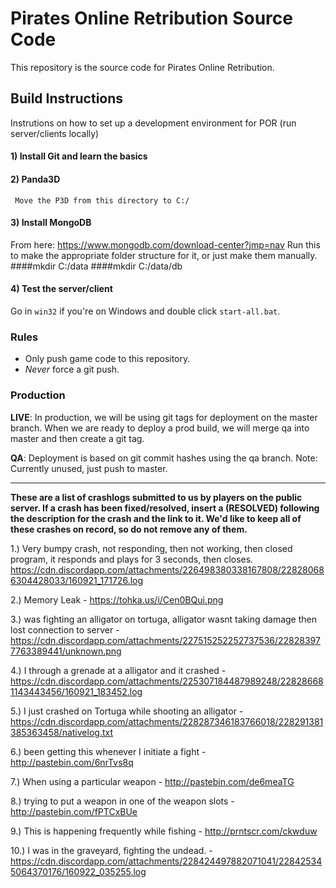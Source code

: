 Pirates Online Retribution Source Code
======================================
This repository is the source code for Pirates Online Retribution.

## Build Instructions
Instrutions on how to set up a development environment for POR (run server/clients locally)

#### 1) Install Git and learn the basics

#### 2) Panda3D
     Move the P3D from this directory to C:/

#### 3) Install MongoDB
From here: https://www.mongodb.com/download-center?jmp=nav
Run this to make the appropriate folder structure for it, or just make them manually.
####mkdir C:/data
####mkdir C:/data/db

#### 4) Test the server/client
Go in `win32` if you're on Windows and double click `start-all.bat`.


### Rules

* Only push game code to this repository.
* *Never* force a git push.

### Production

**LIVE**: In production, we will be using git tags for deployment on the master branch. When we are ready to deploy a prod build, we will merge qa into master and then create a git tag. 

**QA**: Deployment is based on git commit hashes using the qa branch.
Note: Currently unused, just push to master.



---

**These are a list of crashlogs submitted to us by players on the public server. If a crash has been fixed/resolved, insert a (RESOLVED) following the description for the crash and the link to it. We'd like to keep all of these crashes on record, so do not remove any of them.**


1.) Very bumpy crash, not responding, then not working, then closed program, it responds and plays for 3 seconds, then closes.
https://cdn.discordapp.com/attachments/226498380338167808/228280686304428033/160921_171726.log

2.) Memory Leak - https://tohka.us/i/Cen0BQui.png

3.) was fighting an alligator on tortuga, alligator wasnt taking damage then lost connection to server - https://cdn.discordapp.com/attachments/227515252252737536/228283977763389441/unknown.png

4.) I through a grenade at a alligator and it crashed - https://cdn.discordapp.com/attachments/225307184487989248/228286681143443456/160921_183452.log

5.) I just crashed on Tortuga while shooting an alligator - https://cdn.discordapp.com/attachments/228287346183766018/228291381385363458/nativelog.txt

6.) been getting this whenever I initiate a fight - http://pastebin.com/6nrTvs8q

7.) When using a particular weapon - http://pastebin.com/de6meaTG

8.) trying to put a weapon in one of the weapon slots - http://pastebin.com/fPTCxBUe

9.) This is happening frequently while fishing - http://prntscr.com/ckwduw

10.) I was in the graveyard, fighting the undead. - https://cdn.discordapp.com/attachments/228424497882071041/228425345064370176/160922_035255.log


